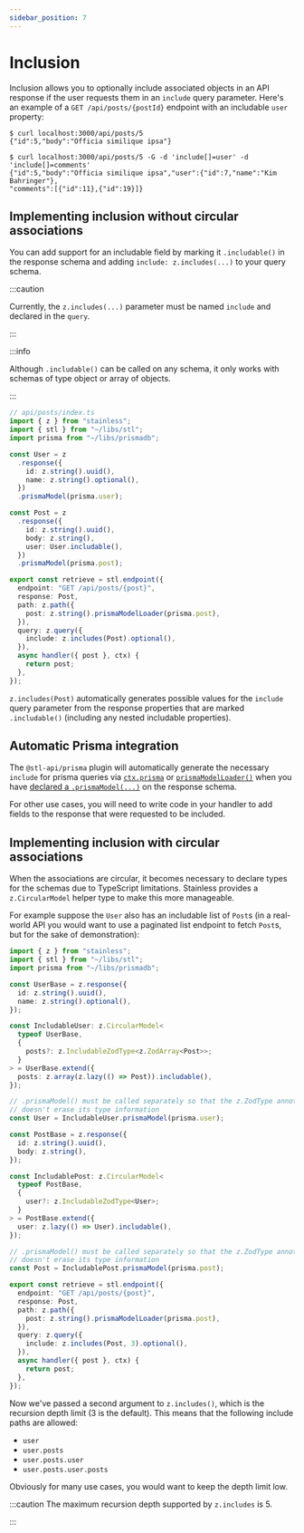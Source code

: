 ```yaml
---
sidebar_position: 7
---
```


# Inclusion

Inclusion allows you to optionally include associated objects in an API response if the
user requests them in an `include` query parameter. Here's an example of a
`GET /api/posts/{postId}` endpoint with an includable `user` property:

```
$ curl localhost:3000/api/posts/5
{"id":5,"body":"Officia similique ipsa"}

$ curl localhost:3000/api/posts/5 -G -d 'include[]=user' -d 'include[]=comments'
{"id":5,"body":"Officia similique ipsa","user":{"id":7,"name":"Kim Bahringer"},
"comments":[{"id":11},{"id":19}]}
```

## Implementing inclusion without circular associations

You can add support for an includable field by marking it
`.includable()` in the response schema and adding
`include: z.includes(...)` to your query schema.

:::caution

Currently, the `z.includes(...)` parameter must be named
`include` and declared in the `query`.

:::

:::info

Although `.includable()` can be called on any schema, it only works
with schemas of type object or array of objects.

:::

```ts
// api/posts/index.ts
import { z } from "stainless";
import { stl } from "~/libs/stl";
import prisma from "~/libs/prismadb";

const User = z
  .response({
    id: z.string().uuid(),
    name: z.string().optional(),
  })
  .prismaModel(prisma.user);

const Post = z
  .response({
    id: z.string().uuid(),
    body: z.string(),
    user: User.includable(),
  })
  .prismaModel(prisma.post);

export const retrieve = stl.endpoint({
  endpoint: "GET /api/posts/{post}",
  response: Post,
  path: z.path({
    post: z.string().prismaModelLoader(prisma.post),
  }),
  query: z.query({
    include: z.includes(Post).optional(),
  }),
  async handler({ post }, ctx) {
    return post;
  },
});
```

`z.includes(Post)` automatically generates possible values
for the `include` query parameter from the response properties
that are marked `.includable()` (including any nested includable
properties).

## Automatic Prisma integration

The `@stl-api/prisma` plugin will automatically generate the necessary
`include` for prisma queries via [`ctx.prisma`](/stl/prisma/getting-started#perform-crud-operations-on-response-prismamodel) or [`prismaModelLoader()`](/stl/prisma/getting-started#use-prismamodelloader-on-a-parameter) when
you have [declared a `.prismaModel(...)`](/stl/prisma/getting-started#declare-prismamodel-on-a-response-type) on the response schema.

For other use cases, you will need to write code in your handler to
add fields to the response that were requested to be included.

## Implementing inclusion with circular associations

When the associations are circular, it becomes necessary to declare
types for the schemas due to TypeScript limitations. Stainless provides
a `z.CircularModel` helper type to make this more manageable.

For example suppose the `User` also has an includable list of `Post`s
(in a real-world API you would want to use a paginated list endpoint
to fetch `Post`s, but for the sake of demonstration):

```ts
import { z } from "stainless";
import { stl } from "~/libs/stl";
import prisma from "~/libs/prismadb";

const UserBase = z.response({
  id: z.string().uuid(),
  name: z.string().optional(),
});

const IncludableUser: z.CircularModel<
  typeof UserBase,
  {
    posts?: z.IncludableZodType<z.ZodArray<Post>>;
  }
> = UserBase.extend({
  posts: z.array(z.lazy(() => Post)).includable(),
});

// .prismaModel() must be called separately so that the z.ZodType annotation
// doesn't erase its type information
const User = IncludableUser.prismaModel(prisma.user);

const PostBase = z.response({
  id: z.string().uuid(),
  body: z.string(),
});

const IncludablePost: z.CircularModel<
  typeof PostBase,
  {
    user?: z.IncludableZodType<User>;
  }
> = PostBase.extend({
  user: z.lazy(() => User).includable(),
});

// .prismaModel() must be called separately so that the z.ZodType annotation
// doesn't erase its type information
const Post = IncludablePost.prismaModel(prisma.post);

export const retrieve = stl.endpoint({
  endpoint: "GET /api/posts/{post}",
  response: Post,
  path: z.path({
    post: z.string().prismaModelLoader(prisma.post),
  }),
  query: z.query({
    include: z.includes(Post, 3).optional(),
  }),
  async handler({ post }, ctx) {
    return post;
  },
});
```

Now we've passed a second argument to `z.includes()`, which is the recursion depth limit (3 is the default).
This means that the following include paths are allowed:

- `user`
- `user.posts`
- `user.posts.user`
- `user.posts.user.posts`

Obviously for many use cases, you would want to keep the depth limit low.

:::caution
The maximum recursion depth supported by `z.includes` is 5.

:::
